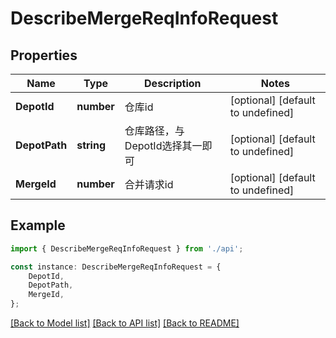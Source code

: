 # DescribeMergeReqInfoRequest


## Properties

Name | Type | Description | Notes
------------ | ------------- | ------------- | -------------
**DepotId** | **number** | 仓库id | [optional] [default to undefined]
**DepotPath** | **string** | 仓库路径，与DepotId选择其一即可 | [optional] [default to undefined]
**MergeId** | **number** | 合并请求id | [optional] [default to undefined]

## Example

```typescript
import { DescribeMergeReqInfoRequest } from './api';

const instance: DescribeMergeReqInfoRequest = {
    DepotId,
    DepotPath,
    MergeId,
};
```

[[Back to Model list]](../README.md#documentation-for-models) [[Back to API list]](../README.md#documentation-for-api-endpoints) [[Back to README]](../README.md)
